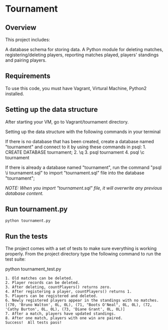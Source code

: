 # Tournament## OverviewThis project includes:A database schema for storing data. A Python module for deleting matches, registering/deleting players, reporting matches played, players' standings and pairing players.## RequirementsTo use this code, you must have Vagrant, Virtural Machine, Python2 installed.## Setting up the data structureAfter starting your VM, go to Vagrant/tournament directory. Setting up the data structure with the following commands in your terminal If there is no database that has been created, create a database named "tournament" and connect to it by using these commands in psql:    1. CREATE DATABASE tournament;    2. \q    3. psql tournament    4. psql \c tournamentIf there is already a database named "tournament", run the command "psql \i tournament.sql" to import "tournament.sql" file into the database "tournament";*NOTE: When you import "tournament.sql" file, it will overwrite any previous database content.*## Run tournament.py```python tournament.py```## Run the testsThe project comes with a set of tests to make sure everything is working properly. From the project directory type the following command to run the test suite:python tournament_test.py```1. Old matches can be deleted.2. Player records can be deleted.3. After deleting, countPlayers() returns zero.4. After registering a player, countPlayers() returns 1.5. Players can be registered and deleted.6. Newly registered players appear in the standings with no matches.[(70, 'Bruno Walton', 0L, 0L), (71, "Boots O'Neal", 0L, 0L), (72, 'Cathy Burton', 0L, 0L), (73, 'Diane Grant', 0L, 0L)]7. After a match, players have updated standings.8. After one match, players with one win are paired.Success!  All tests pass!```